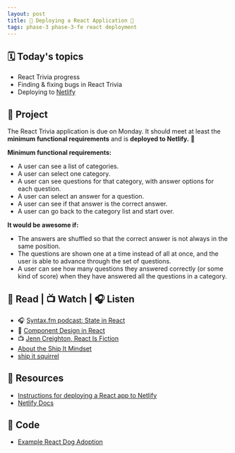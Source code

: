 ```yaml
---
layout: post
title: 🦊 Deploying a React Application 🦊
tags: phase-3 phase-3-fe react deployment
---
```


## 🗓️ Today's topics

- React Trivia progress
- Finding & fixing bugs in React Trivia
- Deploying to [Netlify](https://www.netlify.com/with/react/)

## 🎯 Project

The React Trivia application is due on Monday. It should meet at least the **minimum functional requirements** and is **deployed to Netlify.** 🚀

**Minimum functional requirements:**

- A user can see a list of categories.
- A user can select one category.
- A user can see questions for that category, with answer options for each question.
- A user can select an answer for a question.
- A user can see if that answer is the correct answer.
- A user can go back to the category list and start over.

**It would be awesome if:**

- The answers are shuffled so that the correct answer is not always in the same position.
- The questions are shown one at a time instead of all at once, and the user is able to advance through the set of questions.
- A user can see how many questions they answered correctly (or some kind of score) when they have answered all the questions in a category.


## 📖 Read | 📺 Watch | 🎧 Listen

- 🎧 [Syntax.fm podcast: State in React](https://syntax.fm/show/170/state-in-react)
- 📖 [Component Design in React](https://marvelapp.com/blog/making-good-component-design-decisions-in-react/)
- 📺 [Jenn Creighton, React Is Fiction](https://www.youtube.com/watch?v=3s-vgOwNpac)
- [About the Ship It Mindset](https://excid3.com/blog/finishing-is-all-that-matters)
- [ship it squirrel](https://shipitsquirrel.github.io/)

## 🔖 Resources

- [Instructions for deploying a React app to Netlify](https://momentumlearn.notion.site/Deploying-a-React-app-to-Netlify-409f3e2a2ae44ccd857b3797ff0963f8)
- [Netlify Docs](https://docs.netlify.com/site-deploys/create-deploys/)


## 👾 Code

- [Example React Dog Adoption](https://github.com/Momentum-Team-15/example-react-dog-adoption)
